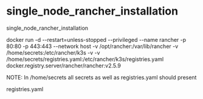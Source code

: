 # single_node_rancher_installation
single_node_rancher_installation

docker run -d --restart=unless-stopped --privileged --name rancher -p 80:80 -p 443:443 --network host -v /opt/rancher:/var/lib/rancher -v /home/secrets:/etc/rancher/k3s -v -v /home/secrets/registries.yaml:/etc/rancher/k3s/registries.yaml docker.registry.server/rancher/rancher:v2.5.9

NOTE: In /home/secrets all secrets as well as registries.yaml should present

registries.yaml 


